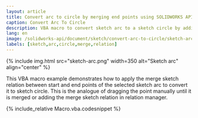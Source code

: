 ```yaml
---
layout: article
title: Convert arc to circle by merging end points using SOLIDWORKS API
caption: Convert Arc To Circle
description: VBA macro to convert sketch arc to a sketch circle by adding the merge relation between start and end points using SOLIDWORKS API
lang: en
image: /solidworks-api/document/sketch/convert-arc-to-circle/sketch-arc.png
labels: [sketch,arc,circle,merge,relation]
---
```

{% include img.html src="sketch-arc.png" width=350 alt="Sketch arc" align="center" %}

This VBA macro example demonstrates how to apply the merge sketch relation between start and end points of the selected sketch arc to convert it to sketch circle. This is the analogue of dragging the point manually until it is merged or adding the merge sketch relation in relation manager.

{% include_relative Macro.vba.codesnippet %}